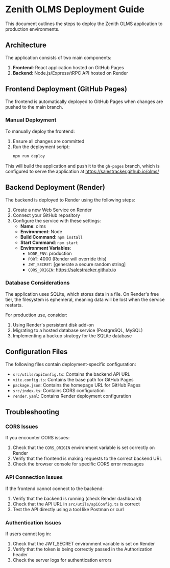 # Zenith OLMS Deployment Guide

This document outlines the steps to deploy the Zenith OLMS application to production environments.

## Architecture

The application consists of two main components:
1. **Frontend**: React application hosted on GitHub Pages
2. **Backend**: Node.js/Express/tRPC API hosted on Render

## Frontend Deployment (GitHub Pages)

The frontend is automatically deployed to GitHub Pages when changes are pushed to the main branch.

### Manual Deployment

To manually deploy the frontend:

1. Ensure all changes are committed
2. Run the deployment script:
   ```bash
   npm run deploy
   ```

This will build the application and push it to the `gh-pages` branch, which is configured to serve the application at https://salestracker.github.io/olms/

## Backend Deployment (Render)

The backend is deployed to Render using the following steps:

1. Create a new Web Service on Render
2. Connect your GitHub repository
3. Configure the service with these settings:
   - **Name**: olms
   - **Environment**: Node
   - **Build Command**: `npm install`
   - **Start Command**: `npm start`
   - **Environment Variables**:
     - `NODE_ENV`: production
     - `PORT`: 4000 (Render will override this)
     - `JWT_SECRET`: [generate a secure random string]
     - `CORS_ORIGIN`: https://salestracker.github.io

### Database Considerations

The application uses SQLite, which stores data in a file. On Render's free tier, the filesystem is ephemeral, meaning data will be lost when the service restarts.

For production use, consider:
1. Using Render's persistent disk add-on
2. Migrating to a hosted database service (PostgreSQL, MySQL)
3. Implementing a backup strategy for the SQLite database

## Configuration Files

The following files contain deployment-specific configuration:

- `src/utils/apiConfig.ts`: Contains the backend API URL
- `vite.config.ts`: Contains the base path for GitHub Pages
- `package.json`: Contains the homepage URL for GitHub Pages
- `src/index.ts`: Contains CORS configuration
- `render.yaml`: Contains Render deployment configuration

## Troubleshooting

### CORS Issues

If you encounter CORS issues:
1. Check that the `CORS_ORIGIN` environment variable is set correctly on Render
2. Verify that the frontend is making requests to the correct backend URL
3. Check the browser console for specific CORS error messages

### API Connection Issues

If the frontend cannot connect to the backend:
1. Verify that the backend is running (check Render dashboard)
2. Check that the API URL in `src/utils/apiConfig.ts` is correct
3. Test the API directly using a tool like Postman or curl

### Authentication Issues

If users cannot log in:
1. Check that the JWT_SECRET environment variable is set on Render
2. Verify that the token is being correctly passed in the Authorization header
3. Check the server logs for authentication errors